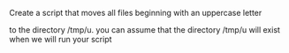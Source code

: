 Create a script that moves all files beginning with an uppercase letter

 to the directory /tmp/u. you can assume that the directory /tmp/u will exist when we will run your script
